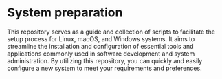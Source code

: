 # System preparation
This repository serves as a guide and collection of scripts to facilitate the setup process for Linux, macOS, and Windows systems. It aims to streamline the installation and configuration of essential tools and applications commonly used in software development and system administration. By utilizing this repository, you can quickly and easily configure a new system to meet your requirements and preferences.

